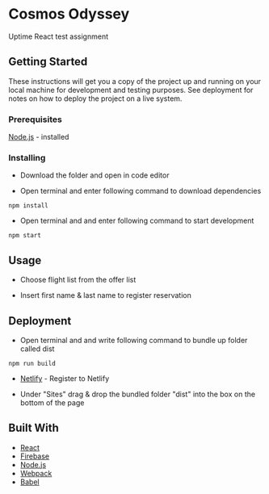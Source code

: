 # Cosmos Odyssey

Uptime React test assignment

## Getting Started

These instructions will get you a copy of the project up and running on your local machine for development and testing purposes. See deployment for notes on how to deploy the project on a live system.

### Prerequisites

[Node.js](https://nodejs.org/) - installed


### Installing

* Download the folder and open in code editor

* Open terminal and enter following command to download dependencies

```
npm install 
```

* Open terminal and and enter following command to start development

```
npm start
```

## Usage
* Choose flight list from the offer list

* Insert first name & last name to register reservation

## Deployment

* Open terminal and and write following command to bundle up folder called dist

```
npm run build
```

* [Netlify](https://app.netlify.com/) - Register to Netlify

* Under "Sites" drag & drop the bundled folder "dist" into the box on the bottom of the page

## Built With

* [React](https://reactjs.org/) 
* [Firebase](https://firebase.google.com) 
* [Node.js](http://www.dropwizard.io/1.0.2/docs/)
* [Webpack](https://webpack.js.org/)
* [Babel](https://babeljs.io/)
